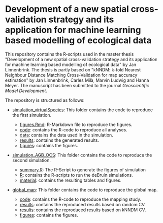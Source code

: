 # Development of a new spatial cross-validation strategy and its application for machine learning based modelling of ecological data

This repository contains the R-scripts used in the master thesis "Development of a new spatial cross-validation strategy and its application for machine learning based modelling of ecological data" by Jan Linnenbrink. The thesis is partly based on "kNNDM: k-fold Nearest Neighbour Distance Matching Cross-Validation for map accuracy estimation" by Jan Linnenbrink, Carles Milà, Marvin Ludwig and Hanna Meyer. The manuscript has been submitted to the journal *Geoscientific Model Development*.

The repository is structured as follows:

* [simulation_virtualSpecies](simulation_virtualSpecies/): This folder contains the code to reproduce the first simulation.
	* [figures.Rmd](simulation_virtualSpecies/figures.Rmd): R-Markdown file to reproduce the figures.
	* [code](simulation_virtualSpecies/code/): contains the R-code to reproduce all analyses.
	* [data](simulation_virtualSpecies/data/): contains the data used in the simulation.
	* [results](simulation_virtualSpecies/results/): contains the generated results.
	* [figures](simulation_virtualSpecies/figures/): contains the figures.

* [simulation_AGB_OCS](simulation_AGB_OCS/): This folder contains the code to reproduce the second simulation.
	* [summary.R](simulation_virtualSpecies/summary.R): The R-Script to generate the figures of simulation
	* [R](simulation_AGB_OCS/R/): contains the R-scripts to run the deBruin simulations.
	* [material](simulation_AGB_OCS/material/): contains the resulting tables and figures.

* [global_map](global_map/): This folder contains the code to reproduce the global map.
	* [code](global_map/code/): contains the R-code to reproduce the mapping study.
	* [results](global_map/reproduced_random/): contains the reproduced results based on random CV.
	* [results](global_map/reproduced_knndmcv/): contains the reproduced results based on kNNDM CV.
	* [figures](global_map/figures/): contains the figures.

